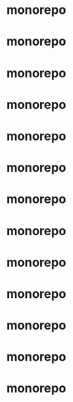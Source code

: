 # monorepo
# monorepo
# monorepo
# monorepo
# monorepo
# monorepo
# monorepo
# monorepo
# monorepo
# monorepo
# monorepo
# monorepo
# monorepo
